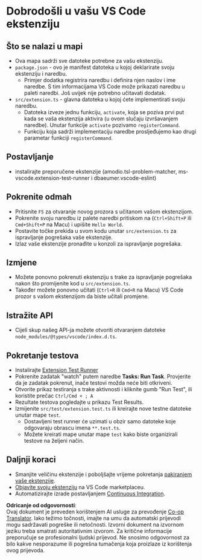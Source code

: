 <!--
CO_OP_TRANSLATOR_METADATA:
{
  "original_hash": "eae2c0ea18160a3e7a63ace7b53897d7",
  "translation_date": "2025-07-16T16:46:39+00:00",
  "source_file": "code/07.Lab/01/AIPC/extensions/phi3ext/vsc-extension-quickstart.md",
  "language_code": "hr"
}
-->
# Dobrodošli u vašu VS Code ekstenziju

## Što se nalazi u mapi

* Ova mapa sadrži sve datoteke potrebne za vašu ekstenziju.
* `package.json` - ovo je manifest datoteka u kojoj deklarirate svoju ekstenziju i naredbu.
  * Primjer dodatka registrira naredbu i definira njen naslov i ime naredbe. S tim informacijama VS Code može prikazati naredbu u paleti naredbi. Još uvijek nije potrebno učitavati dodatak.
* `src/extension.ts` - glavna datoteka u kojoj ćete implementirati svoju naredbu.
  * Datoteka izveze jednu funkciju, `activate`, koja se poziva prvi put kada se vaša ekstenzija aktivira (u ovom slučaju izvršavanjem naredbe). Unutar funkcije `activate` pozivamo `registerCommand`.
  * Funkciju koja sadrži implementaciju naredbe prosljeđujemo kao drugi parametar funkciji `registerCommand`.

## Postavljanje

* instalirajte preporučene ekstenzije (amodio.tsl-problem-matcher, ms-vscode.extension-test-runner i dbaeumer.vscode-eslint)

## Pokrenite odmah

* Pritisnite `F5` za otvaranje novog prozora s učitanom vašom ekstenzijom.
* Pokrenite svoju naredbu iz palete naredbi pritiskom na (`Ctrl+Shift+P` ili `Cmd+Shift+P` na Macu) i upišite `Hello World`.
* Postavite točke prekida u svom kodu unutar `src/extension.ts` za ispravljanje pogrešaka vaše ekstenzije.
* Izlaz vaše ekstenzije pronađite u konzoli za ispravljanje pogrešaka.

## Izmjene

* Možete ponovno pokrenuti ekstenziju s trake za ispravljanje pogrešaka nakon što promijenite kod u `src/extension.ts`.
* Također možete ponovno učitati (`Ctrl+R` ili `Cmd+R` na Macu) VS Code prozor s vašom ekstenzijom da biste učitali promjene.

## Istražite API

* Cijeli skup našeg API-ja možete otvoriti otvaranjem datoteke `node_modules/@types/vscode/index.d.ts`.

## Pokretanje testova

* Instalirajte [Extension Test Runner](https://marketplace.visualstudio.com/items?itemName=ms-vscode.extension-test-runner)
* Pokrenite zadatak "watch" putem naredbe **Tasks: Run Task**. Provjerite da je zadatak pokrenut, inače testovi možda neće biti otkriveni.
* Otvorite prikaz testiranja s trake aktivnosti i kliknite gumb "Run Test", ili koristite prečac `Ctrl/Cmd + ; A`
* Rezultate testova pogledajte u prikazu Test Results.
* Izmijenite `src/test/extension.test.ts` ili kreirajte nove testne datoteke unutar mape `test`.
  * Dostavljeni test runner će uzimati u obzir samo datoteke koje odgovaraju obrascu imena `**.test.ts`.
  * Možete kreirati mape unutar mape `test` kako biste organizirali testove na željeni način.

## Daljnji koraci

* Smanjite veličinu ekstenzije i poboljšajte vrijeme pokretanja [pakiranjem vaše ekstenzije](https://code.visualstudio.com/api/working-with-extensions/bundling-extension?WT.mc_id=aiml-137032-kinfeylo).
* [Objavite svoju ekstenziju](https://code.visualstudio.com/api/working-with-extensions/publishing-extension?WT.mc_id=aiml-137032-kinfeylo) na VS Code marketplaceu.
* Automatizirajte izrade postavljanjem [Continuous Integration](https://code.visualstudio.com/api/working-with-extensions/continuous-integration?WT.mc_id=aiml-137032-kinfeylo).

**Odricanje od odgovornosti**:  
Ovaj dokument je preveden korištenjem AI usluge za prevođenje [Co-op Translator](https://github.com/Azure/co-op-translator). Iako težimo točnosti, imajte na umu da automatski prijevodi mogu sadržavati pogreške ili netočnosti. Izvorni dokument na izvornom jeziku treba smatrati autoritativnim izvorom. Za kritične informacije preporučuje se profesionalni ljudski prijevod. Ne snosimo odgovornost za bilo kakve nesporazume ili pogrešna tumačenja koja proizlaze iz korištenja ovog prijevoda.